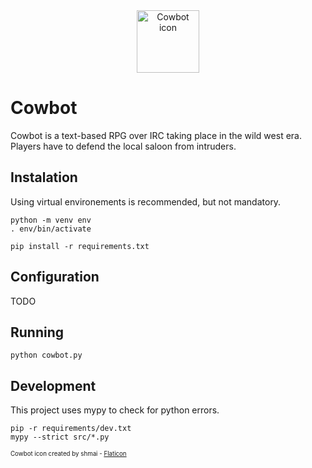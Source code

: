 <div align="center">
  <img alt="Cowbot icon" src="https://github.com/bemug/cowbot/assets/5015627/6c55b1d9-b2eb-464f-861a-4ef1461e8e02" width="100" />
</div>

# Cowbot
Cowbot is a text-based RPG over IRC taking place in the wild west era. Players have to defend the local saloon from intruders.

## Instalation
Using virtual environements is recommended, but not mandatory.
```
python -m venv env
. env/bin/activate
```
```
pip install -r requirements.txt
```

## Configuration
TODO

## Running
```
python cowbot.py
```

## Development
This project uses mypy to check for python errors.
```
pip -r requirements/dev.txt
mypy --strict src/*.py
```

<sub><sup>Cowbot icon created by shmai - <a href="https://www.flaticon.com/authors/shmai" title="shmai on Flaticon">Flaticon</a></sub></sup>
